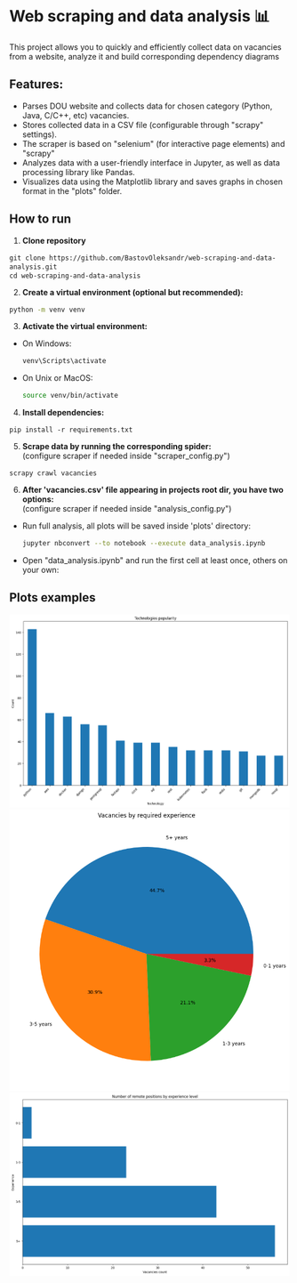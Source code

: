 # Web scraping and data analysis 📊

This project allows you to quickly and efficiently collect data on vacancies from a website, analyze it and build corresponding dependency diagrams

## Features:
- Parses DOU website and collects data for chosen category (Python, Java, C/C++, etc) vacancies.
- Stores collected data in a CSV file (configurable through "scrapy" settings).
- The scraper is based on "selenium" (for interactive page elements) and "scrapy"
- Analyzes data with a user-friendly interface in Jupyter, as well as data processing library like Pandas.
- Visualizes data using the Matplotlib library and saves graphs in chosen format in the "plots" folder.

## How to run

1. **Clone repository**
```shell
git clone https://github.com/BastovOleksandr/web-scraping-and-data-analysis.git
cd web-scraping-and-data-analysis
```
2. **Create a virtual environment (optional but recommended):**
```bash
python -m venv venv
```
3. **Activate the virtual environment:**
- On Windows:
    ```bash
    venv\Scripts\activate
    ```
- On Unix or MacOS:
    ```bash
    source venv/bin/activate
    ```
4. **Install dependencies:**
```shell
pip install -r requirements.txt
```
5. **Scrape data by running the corresponding spider:**<br>(configure scraper if needed inside "scraper_config.py")
```shell
scrapy crawl vacancies
```
6. **After 'vacancies.csv' file appearing in projects root dir, you have two options:**<br>(configure scraper if needed inside "analysis_config.py")
- Run full analysis, all plots will be saved inside 'plots' directory:
    ```bash
    jupyter nbconvert --to notebook --execute data_analysis.ipynb
    ```
- Open "data_analysis.ipynb" and run the first cell at least once, others on your own:

## Plots examples
![plot_example_1.png](plot_example_1.png)
![plot_example_2.png](plot_example_2.png)
![plot_example_3.png](plot_example_3.png)

